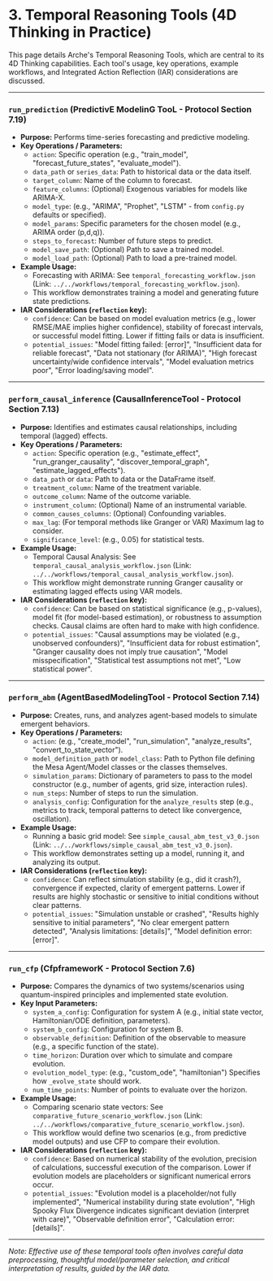 # 3. Temporal Reasoning Tools (4D Thinking in Practice)

<!--
Instruction for AI Assistant (e.g., Cursor) or Keyholder populating the Wiki:
For each temporal tool, explain its purpose, key operations/parameters, example usage (linking to example workflows if available), and specific IAR considerations (how it calculates confidence, common potential_issues it might report).
-->

This page details Arche's Temporal Reasoning Tools, which are central to its 4D Thinking capabilities. Each tool's usage, key operations, example workflows, and Integrated Action Reflection (IAR) considerations are discussed.

--- 

### `run_prediction` (PredictivE ModelinG TooL - Protocol Section 7.19)

*   **Purpose:** Performs time-series forecasting and predictive modeling.
*   **Key Operations / Parameters:**
    *   `action`: Specific operation (e.g., "train_model", "forecast_future_states", "evaluate_model").
    *   `data_path` or `series_data`: Path to historical data or the data itself.
    *   `target_column`: Name of the column to forecast.
    *   `feature_columns`: (Optional) Exogenous variables for models like ARIMA-X.
    *   `model_type`: (e.g., "ARIMA", "Prophet", "LSTM" - from `config.py` defaults or specified).
    *   `model_params`: Specific parameters for the chosen model (e.g., ARIMA order (p,d,q)).
    *   `steps_to_forecast`: Number of future steps to predict.
    *   `model_save_path`: (Optional) Path to save a trained model.
    *   `model_load_path`: (Optional) Path to load a pre-trained model.
*   **Example Usage:**
    *   Forecasting with ARIMA: See `temporal_forecasting_workflow.json` (Link: `../../workflows/temporal_forecasting_workflow.json`).
    *   This workflow demonstrates training a model and generating future state predictions.
*   **IAR Considerations (`reflection` key):**
    *   `confidence`: Can be based on model evaluation metrics (e.g., lower RMSE/MAE implies higher confidence), stability of forecast intervals, or successful model fitting. Lower if fitting fails or data is insufficient.
    *   `potential_issues`: "Model fitting failed: [error]", "Insufficient data for reliable forecast", "Data not stationary (for ARIMA)", "High forecast uncertainty/wide confidence intervals", "Model evaluation metrics poor", "Error loading/saving model".

--- 

### `perform_causal_inference` (CausalInferenceTool - Protocol Section 7.13)

*   **Purpose:** Identifies and estimates causal relationships, including temporal (lagged) effects.
*   **Key Operations / Parameters:**
    *   `action`: Specific operation (e.g., "estimate_effect", "run_granger_causality", "discover_temporal_graph", "estimate_lagged_effects").
    *   `data_path` or `data`: Path to data or the DataFrame itself.
    *   `treatment_column`: Name of the treatment variable.
    *   `outcome_column`: Name of the outcome variable.
    *   `instrument_column`: (Optional) Name of an instrumental variable.
    *   `common_causes_columns`: (Optional) Confounding variables.
    *   `max_lag`: (For temporal methods like Granger or VAR) Maximum lag to consider.
    *   `significance_level`: (e.g., 0.05) for statistical tests.
*   **Example Usage:**
    *   Temporal Causal Analysis: See `temporal_causal_analysis_workflow.json` (Link: `../../workflows/temporal_causal_analysis_workflow.json`).
    *   This workflow might demonstrate running Granger causality or estimating lagged effects using VAR models.
*   **IAR Considerations (`reflection` key):**
    *   `confidence`: Can be based on statistical significance (e.g., p-values), model fit (for model-based estimation), or robustness to assumption checks. Causal claims are often hard to make with high confidence.
    *   `potential_issues`: "Causal assumptions may be violated (e.g., unobserved confounders)", "Insufficient data for robust estimation", "Granger causality does not imply true causation", "Model misspecification", "Statistical test assumptions not met", "Low statistical power".

--- 

### `perform_abm` (AgentBasedModelingTool - Protocol Section 7.14)

*   **Purpose:** Creates, runs, and analyzes agent-based models to simulate emergent behaviors.
*   **Key Operations / Parameters:**
    *   `action`: (e.g., "create_model", "run_simulation", "analyze_results", "convert_to_state_vector").
    *   `model_definition_path` or `model_class`: Path to Python file defining the Mesa Agent/Model classes or the classes themselves.
    *   `simulation_params`: Dictionary of parameters to pass to the model constructor (e.g., number of agents, grid size, interaction rules).
    *   `num_steps`: Number of steps to run the simulation.
    *   `analysis_config`: Configuration for the `analyze_results` step (e.g., metrics to track, temporal patterns to detect like convergence, oscillation).
*   **Example Usage:**
    *   Running a basic grid model: See `simple_causal_abm_test_v3_0.json` (Link: `../../workflows/simple_causal_abm_test_v3_0.json`).
    *   This workflow demonstrates setting up a model, running it, and analyzing its output.
*   **IAR Considerations (`reflection` key):**
    *   `confidence`: Can reflect simulation stability (e.g., did it crash?), convergence if expected, clarity of emergent patterns. Lower if results are highly stochastic or sensitive to initial conditions without clear patterns.
    *   `potential_issues`: "Simulation unstable or crashed", "Results highly sensitive to initial parameters", "No clear emergent pattern detected", "Analysis limitations: [details]", "Model definition error: [error]".

--- 

### `run_cfp` (CfpframeworK - Protocol Section 7.6)

*   **Purpose:** Compares the dynamics of two systems/scenarios using quantum-inspired principles and implemented state evolution.
*   **Key Input Parameters:**
    *   `system_a_config`: Configuration for system A (e.g., initial state vector, Hamiltonian/ODE definition, parameters).
    *   `system_b_config`: Configuration for system B.
    *   `observable_definition`: Definition of the observable to measure (e.g., a specific function of the state).
    *   `time_horizon`: Duration over which to simulate and compare evolution.
    *   `evolution_model_type`: (e.g., "custom_ode", "hamiltonian") Specifies how `_evolve_state` should work.
    *   `num_time_points`: Number of points to evaluate over the horizon.
*   **Example Usage:**
    *   Comparing scenario state vectors: See `comparative_future_scenario_workflow.json` (Link: `../../workflows/comparative_future_scenario_workflow.json`).
    *   This workflow would define two scenarios (e.g., from predictive model outputs) and use CFP to compare their evolution.
*   **IAR Considerations (`reflection` key):**
    *   `confidence`: Based on numerical stability of the evolution, precision of calculations, successful execution of the comparison. Lower if evolution models are placeholders or significant numerical errors occur.
    *   `potential_issues`: "Evolution model is a placeholder/not fully implemented", "Numerical instability during state evolution", "High Spooky Flux Divergence indicates significant deviation (interpret with care)", "Observable definition error", "Calculation error: [details]".

--- 

*Note: Effective use of these temporal tools often involves careful data preprocessing, thoughtful model/parameter selection, and critical interpretation of results, guided by the IAR data.* 